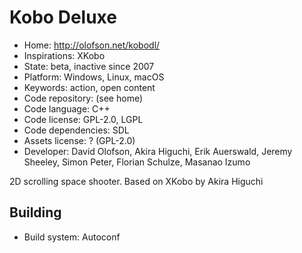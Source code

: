 # Kobo Deluxe

- Home: http://olofson.net/kobodl/
- Inspirations: XKobo
- State: beta, inactive since 2007
- Platform: Windows, Linux, macOS
- Keywords: action, open content
- Code repository: (see home)
- Code language: C++
- Code license: GPL-2.0, LGPL
- Code dependencies: SDL
- Assets license: ? (GPL-2.0)
- Developer: David Olofson, Akira Higuchi, Erik Auerswald, Jeremy Sheeley, Simon Peter, Florian Schulze, Masanao Izumo

2D scrolling space shooter.
Based on XKobo by Akira Higuchi

## Building

- Build system: Autoconf

